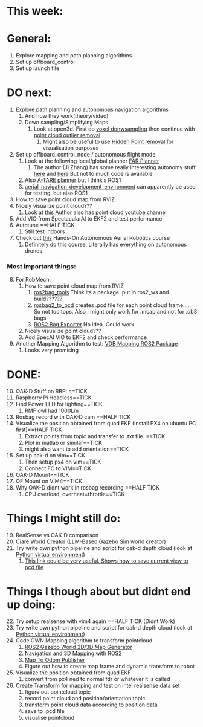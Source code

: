 
# This week:







# General:

1. Explore mapping and path planning algorithms
2. Set up offboard_control
3. Set up launch file




# DO next:

1. Explore path planning and autonomous navigation algorithms
	1. And how they work(theory/video)
	2. Down sampling/Simplifying Maps
		1. Look at open3d. First do [voxel donwsampling](9https://www.open3d.org/docs/latest/tutorial/geometry/pointcloud.html) then continue with [point cloud outlier removal](https://www.open3d.org/docs/latest/tutorial/geometry/pointcloud_outlier_removal.html) 
			1. Might also be useful to use [Hidden Point removal](https://www.open3d.org/docs/latest/tutorial/geometry/pointcloud.html) for visualisation purposes
2. Set up offboard_control_node / autonomous flight mode
	1. Look at the following local/global planner [FAR Planner](https://github.com/MichaelFYang/far_planner/tree/humble-jazzy) 
		1. The author (Ji Zhang) has some really interesting autonomy stuff [here](https://frc.ri.cmu.edu/~zhangji/index.html)  and [here](https://www.youtube.com/@JiZhang_CMU) But not to much code is available
	2. Also [A-TARE planner](https://www.cmu-exploration.com/a-tare-planner) but I thinkis ROS1
	3. [aerial_navigation_development_environment](https://github.com/caochao39/aerial_navigation_development_environment) can apparently be used for testing, but also ROS1
3. How to save point cloud map from RVIZ
4. Nicely visualize point cloud???
	1. Look at [this](https://learngeodata.eu/visualise-massive-point-cloud-in-python/) Author also has point cloud youtube channel
5. Add VIO from SpectacularAI to EKF2 and test performance
6. Autotune ==HALF TICK
	1. Still test indoors
7. Check out [this](https://pear.wpi.edu/teaching/rbe595/fall2023.html) Hands-On Autonomous Aerial Robotics course
	1. Definitely do this course. Literally has everything on autonomous drones
### Most important things:
8. For RobMech:
	1. How to save point cloud map from RVIZ
		1. [ros2bag_tools](https://github.com/AIT-Assistive-Autonomous-Systems/ros2bag_tools/tree/master) Think its a package. put in ros2_ws and build??????
		2. [rosbag2_to_pcd](https://github.com/xmfcx/rosbag2_to_pcd) creates .pcd file for each point cloud frame.... So not too tops. Also , might only work for .mcap and not for .db3 bags
		3. [ROS2 Bag Exporter](https://github.com/Geekgineer/ros2_bag_exporter) No idea. Could work
	2. Nicely visualize point cloud???
	3. Add SpecAI VIO to EKF2 and check performance
9. Another Mapping Algorithm to test: [VDB Mapping ROS2 Package](https://github.com/fzi-forschungszentrum-informatik/vdb_mapping_ros2) 
	1. Looks very promising















# DONE:

10. OAK-D Stuff on RBPi ==TICK
11. Raspberry Pi Headless==TICK
12. Find Power LED for lighting==TICK
	1. RMF owl had 1000Lm
13. Rosbag record with OAK-D cam ==HALF TICK
14. Visualize the position obtained from quad EKF (Install PX4 on ubuntu PC first)==HALF TICK
	1. Extract points from topic and transfer to .txt file. ==TICK
	2. Plot in matlab or similar==TICK
	3. might also want to add orientation==TICK
15. Set up oak-d on vim==TICK
	1. Then setup px4 on vim==TICK
	2. Connect FC to VIM==TICK
16. OAK-D Mount==TICK 
17. OF Mount on VIM4==TICK
18. Why OAK-D didnt work in rosbag recording ==HALF TICK
	1. CPU overload, overheat=throttle==TICK



# Things I might still do:

19. RealSense vs OAK-D comparison
20. [Ciare World Creator](https://github.com/AlexKaravaev/world-creator) (LLM-Based Gazebo Sim world creator)
21. Try write own python pipeline and script for oak-d depth cloud (look at [Python virtual environment](https://www.pythonguis.com/tutorials/python-virtual-environments/?gad_source=1&gclid=Cj0KCQiArby5BhCDARIsAIJvjIRbIllTfdhCEEMJR4uLXX7DjHIxEJ2E8UbSVPzc1iFfwtRPMxo_vpcaAm7QEALw_wcB)) 
	1. [This link could be very useful. Shows how to save current view to pcd file](https://discuss.luxonis.com/d/3931-point-cloud-saving/5) 



# Things I though about but didnt end up doing:

22. Try setup realsense with vim4 again ==HALF TICK (Didnt Work)
23. Try write own python pipeline and script for oak-d depth cloud (look at [Python virtual environment](https://www.pythonguis.com/tutorials/python-virtual-environments/?gad_source=1&gclid=Cj0KCQiArby5BhCDARIsAIJvjIRbIllTfdhCEEMJR4uLXX7DjHIxEJ2E8UbSVPzc1iFfwtRPMxo_vpcaAm7QEALw_wcB)) 
24. Code OWN Mapping algorithm to transform pointcloud
	1. [ROS2 Gazebo World 2D/3D Map Generator](https://medium.com/@arshad.mehmood/ros2-gazebo-world-map-generator-a103b510a7e5) 
	2. [Navigation and 3D Mapping with ROS2](https://github.com/mich-pest/ros2_navigation_stvl?tab=readme-ov-file) 
	3. [Map To Odom Publisher](https://github.com/tim-fan/map_to_odom_publisher) 
	4. Figure out how to create map frame and dynamic transform to robot
25. Visualize the position obtained from quad EKF
	1. convert from px4 ned to normal fdr or whatever it is called
26. Create Transform for mapping and test on intel realsense data set
	1. figure out pointcloud topic
	2. record point cloud and position/orientation topic
	3. transform point cloud data according to position data
	4. save to .pcd file
	5. visualise pointcloud